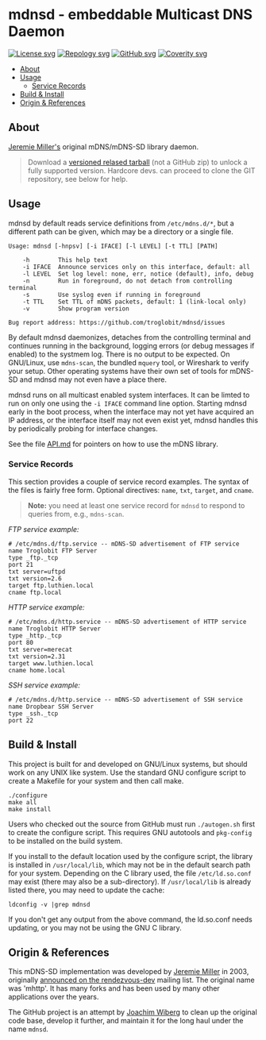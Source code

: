 mdnsd - embeddable Multicast DNS Daemon
=======================================
[![License svg][]][License] [![Repology svg][]][Repology] [![GitHub svg][]][GitHub] [![Coverity svg][]][Coverity]

- [About](#about)
- [Usage](#usage)
  - [Service Records](#service-records)
- [Build & Install](#build--install)
- [Origin & References](#origin--references)


About
-----

[Jeremie Miller's][jeremie] original mDNS/mDNS-SD library daemon.

> Download a [versioned relased tarball][releases] (not a GitHub zip) to
> unlock a fully supported version.  Hardcore devs. can proceed to clone
> the GIT repository, see below for help.


Usage
-----

mdnsd by default reads service definitions from `/etc/mdns.d/*`, but a
different path can be given, which may be a directory or a single file.

    Usage: mdnsd [-hnpsv] [-i IFACE] [-l LEVEL] [-t TTL] [PATH]
    
        -h        This help text
        -i IFACE  Announce services only on this interface, default: all
        -l LEVEL  Set log level: none, err, notice (default), info, debug
        -n        Run in foreground, do not detach from controlling terminal
        -s        Use syslog even if running in foreground
        -t TTL    Set TTL of mDNS packets, default: 1 (link-local only)
        -v        Show program version
    
    Bug report address: https://github.com/troglobit/mdnsd/issues

By default mdnsd daemonizes, detaches from the controlling terminal and
continues running in the background, logging errors (or debug messages
if enabled) to the systmem log.  There is no output to be expected.  On
GNU/Linux, use `mdns-scan`, the bundled `mquery` tool, or Wireshark to
verify your setup.  Other operating systems have their own set of tools
for mDNS-SD and mdnsd may not even have a place there.

mdnsd runs on all multicast enabled system interfaces.  It can be limted
to run on only one using the `-i IFACE` command line option.  Starting
mdnsd early in the boot process, when the interface may not yet have
acquired an IP address, or the interface itself may not even exist yet,
mdnsd handles this by periodically probing for interface changes.

See the file [API.md][] for pointers on how to use the mDNS library.


### Service Records

This section provides a couple of service record examples.  The syntax
of the files is fairly free form.  Optional directives: `name`, `txt`,
`target`, and `cname`.

> **Note:** you need at least one service record for `mdnsd` to respond
> to queries from, e.g., `mdns-scan`.

_FTP service example:_

    # /etc/mdns.d/ftp.service -- mDNS-SD advertisement of FTP service
    name Troglobit FTP Server
    type _ftp._tcp
    port 21
    txt server=uftpd
    txt version=2.6
    target ftp.luthien.local
    cname ftp.local

_HTTP service example:_

    # /etc/mdns.d/http.service -- mDNS-SD advertisement of HTTP service
    name Troglobit HTTP Server
    type _http._tcp
    port 80
    txt server=merecat
    txt version=2.31
    target www.luthien.local
    cname home.local

_SSH service example:_

    # /etc/mdns.d/http.service -- mDNS-SD advertisement of SSH service
    name Dropbear SSH Server
    type _ssh._tcp
    port 22


Build & Install
---------------

This project is built for and developed on GNU/Linux systems, but should
work on any UNIX like system.  Use the standard GNU configure script to
create a Makefile for your system and then call make.

    ./configure
    make all
    make install

Users who checked out the source from GitHub must run `./autogen.sh`
first to create the configure script.  This requires GNU autotools and
`pkg-config` to be installed on the build system.

If you install to the default location used by the configure script,
the library is installed in `/usr/local/lib`, which may not be in
the default search path for your system.  Depending on the C library
used, the file `/etc/ld.so.conf` may exist (there may also be a
sub-directory).  If `/usr/local/lib` is already listed there, you
may need to update the cache:

    ldconfig -v |grep mdnsd

If you don't get any output from the above command, the ld.so.conf needs
updating, or you may not be using the GNU C library.


Origin & References
-------------------

This mDNS-SD implementation was developed by [Jeremie Miller][jeremie]
in 2003, originally [announced on the rendezvous-dev][announced] mailing
list.  The original name was 'mhttp'.  It has many forks and has been
used by many other applications over the years.

The GitHub project is an attempt by [Joachim Wiberg][troglobit] to clean
up the original code base, develop it further, and maintain it for the
long haul under the name `mdnsd`.

[jeremie]:      https://github.com/quartzjer
[troglobit]:    https://github.com/troglobit
[releases]:     https://github.com/troglobit/mdnsd/releases
[announced]:    https://web.archive.org/web/20140115142008/http://lists.apple.com/archives/rendezvous-dev/2003/Feb/msg00062.html
[API.md]:       https://github.com/troglobit/mdnsd/blob/master/API.md
[License]:      https://en.wikipedia.org/wiki/BSD_licenses
[License svg]:  https://img.shields.io/badge/License-BSD%203--Clause-blue.svg
[Repology]:     https://repology.org/project/mdnsd/versions
[Repology svg]: https://repology.org/badge/tiny-repos/mdnsd.svg
[GitHub]:       https://github.com/troglobit/mdnsd/actions/workflows/build.yml/
[GitHub svg]:   https://github.com/troglobit/mdnsd/actions/workflows/build.yml/badge.svg
[Coverity]:     https://scan.coverity.com/projects/20680
[Coverity svg]: https://scan.coverity.com/projects/20680/badge.svg
